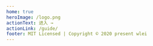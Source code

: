 ```yaml
---
home: true
heroImage: /logo.png
actionText: 进入 →
actionLink: /guide/
footer: MIT Licensed | Copyright © 2020 present wlei
---
```

